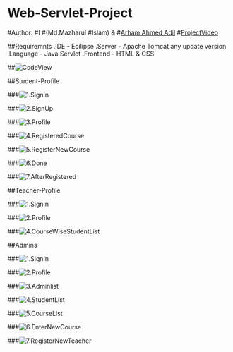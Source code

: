 # Web-Servlet-Project
#Author: #I #(Md.Mazharul #Islam) & #[Arham Ahmed Adil](https://github.com/marhamaa)
#[ProjectVideo](https://youtu.be/j6jQyXXqHB8?si=ypC674q_TBZNl8L6)

##Requiremnts
.IDE - Ecilipse
.Server - Apache Tomcat any update version
.Language - Java Servlet
.Frontend - HTML & CSS

##![CodeView](Servlet-images/1.jpg)


##Student-Profile

###![1.SignIn](Servlet-images/2.jpg)

###![2.SignUp](Servlet-images/3.jpg)

###![3.Profile](Servlet-images/5.jpg)

###![4.RegisteredCourse](Servlet-images/6.jpg)

###![5.RegisterNewCourse](Servlet-images/7.jpg)

###![6.Done](Servlet-images/8.jpg)

###![7.AfterRegistered](Servlet-images/9.jpg)

##Teacher-Profile

###![1.SignIn](Servlet-images/10.jpg)

###![2.Profile](Servlet-images/11.jpg)

###![4.CourseWiseStudentList](Servlet-images/12.jpg)

##Admins

###![1.SignIn](Servlet-images/13.jpg)

###![2.Profile](Servlet-images/14.jpg)

###![3.Adminlist](Servlet-images/15.jpg)

###![4.StudentList](Servlet-images/17.jpg)

###![5.CourseList](Servlet-images/18.jpg)

###![6.EnterNewCourse](Servlet-images/19.jpg)

###![7.RegisterNewTeacher](Servlet-images/20.jpg)
